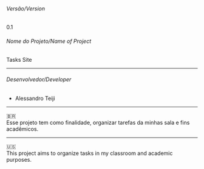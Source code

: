 ###### Versão/Version
0.1

###### Nome do Projeto/Name of Project
Tasks Site

---

###### Desenvolvedor/Developer

- Alessandro  Teiji

---

🇧🇷  
Esse projeto tem como finalidade, organizar tarefas da minhas sala e fins acadêmicos.

---

🇺🇸  
This project aims to organize tasks in my classroom and academic purposes.

